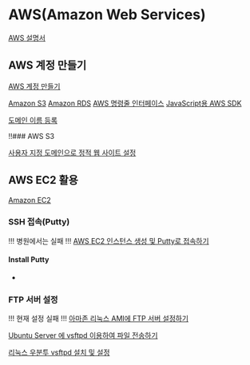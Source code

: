 # AWS(Amazon Web Services)
[AWS 설명서](https://aws.amazon.com/ko/documentation/)

## AWS 계정 만들기
[AWS 계정 만들기](https://docs.aws.amazon.com/ko_kr/polly/latest/dg/setting-up.html])

[Amazon S3](https://aws.amazon.com/ko/documentation/s3/)
[Amazon RDS](https://aws.amazon.com/ko/documentation/rds/)
[AWS 명령줄 인터페이스](https://aws.amazon.com/ko/documentation/cli/)
[JavaScript용 AWS SDK](https://aws.amazon.com/ko/documentation/sdk-for-javascript/)



[도메인 이름 등록](https://aws.amazon.com/ko/getting-started/tutorials/get-a-domain/)

!!### AWS S3

[사용자 지정 도메인으로 정적 웹 사이트 설정](https://docs.aws.amazon.com/ko_kr/AmazonS3/latest/dev/website-hosting-custom-domain-walkthrough.html)


## AWS EC2 활용
[Amazon EC2](https://aws.amazon.com/ko/documentation/ec2/)

### SSH 접속(Putty)
!!! 병원에서는 실패 !!!
[AWS EC2 인스턴스 생성 및 Putty로 접속하기](http://supdev.tistory.com/22)


#### Install Putty
- 


### FTP 서버 설정
!!! 현재 설정 실패 !!!
[아마존 리눅스 AMI에 FTP 서버 설정하기](https://nolboo.kim/blog/2015/11/23/ftp-server-on-amazon-linux-ami/)

[Ubuntu Server 에 vsftpd 이용하여 파일 전송하기](https://cjh5414.github.io/set-up-vsftpd-on-ubuntu/)


[리눅스 우분투 vsftpd 설치 및 설정](http://nahosung.tistory.com/40)
